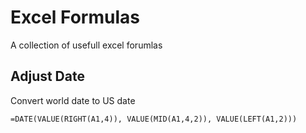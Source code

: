 # Excel Formulas
A collection of usefull excel forumlas

## Adjust Date
Convert world date to US date
```
=DATE(VALUE(RIGHT(A1,4)), VALUE(MID(A1,4,2)), VALUE(LEFT(A1,2)))
```